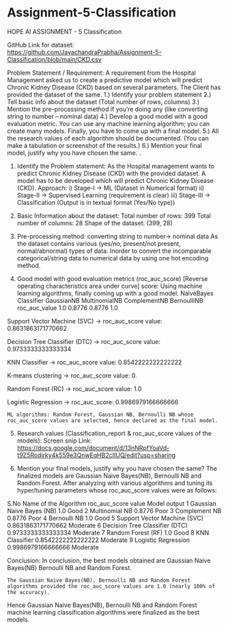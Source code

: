 # Assignment-5-Classification
HOPE AI ASSIGNMENT - 5
Classification

GitHub Link for dataset:
https://github.com/JayachandraPrabha/Assignment-5-Classification/blob/main/CKD.csv

Problem Statement / Requirement:
A requirement from the Hospital Management asked us to create a predictive model which will predict Chronic Kidney Disease (CKD) based on several parameters. The Client has provided the dataset of the same. 
1.) Identify your problem statement 
2.) Tell basic info about the dataset (Total number of rows, columns) 
3.) Mention the pre-processing method if you’re doing any (like converting string to number – nominal data) 
4.) Develop a good model with a good evaluation metric. You can use any machine learning algorithm; you can create many models. Finally, you have to come up with a final model. 
5.) All the research values of each algorithm should be documented. (You can make a tabulation or screenshot of the results.) 
6.) Mention your final model, justify why you have chosen the same. .

1. Identify the Problem statement:
	As the Hospital management wants to predict Chronic Kidney Disease (CKD) with the provided dataset.
	A model has to be developed which will predict Chronic Kidney Disease (CKD).
	Approach:
		i) Stage-I → ML (Dataset in Numerical format)
		ii) Stage-II → Supervised Learning (requirement is clear)
		iii) Stage-III → Classification (Output is in textual format (Yes/No type))
	
2. Basic Information about the dataset:
	Total number of rows: 399
	Total number of columns: 28
	Shape of the dataset: (399, 28)
	
3. Pre-processing method:
	converting string to number→ nominal data
As the dataset contains various (yes/no, present/not present, normal/abnormal) types of data.
Inorder to convert the incomparable categorical/string data to numerical data by using one hot encoding method.

4. Good model with good evaluation metrics (roc_auc_score)
[Reverse operating characteristics area under curve] score:
Using machine learning algorithms, finally coming up with a good model.
NaiveBayes Classifier
GaussianNB
MultinomialNB
ComplementNB
BernoulliNB
roc_auc_value
1.0
0.8776
0.8776
1.0


Support Vector Machine (SVC) 
→ roc_auc_score value: 0.8631863171770662

Decision Tree Classifier (DTC)
→ roc_auc_score value: 0.9733333333333334

KNN Classifier
→ roc_auc_score value: 0.8542222222222222

K-means clustering 
→ roc_auc_score value: 0.

Random Forest (RC)
→ roc_auc_score value: 1.0

Logistic Regression 
→ roc_auc_score: 0.9986979166666666

	ML algorithms: Random Forest, Gaussian NB, Bernoulli NB whose roc_auc_score values are selected, hence declared as the final model.

5. Research values (Classification_report & roc_auc_score values of the models):
Screen snip Link:
https://docs.google.com/document/d/13nNRpfYoaVd-t9Z5Rodirky4k559e3QnwEqHB2cIIUQ/edit?usp=sharing


6. Mention your final models, justify why you have chosen the same?
	The finalized models are Gaussian Naive Bayes(NB), Bernoulli NB and Random Forest.
After analyzing with various algorithms and tuning its hyper/tuning parameters whose roc_auc_score values were as follows:

S.No
Name of the Algorithm
roc_auc_score value
Model output
1
Gaussian Naive Bayes (NB)
1.0
Good
2
Multinomial NB
0.8776
Poor
3
Complement NB
0.8776
Poor
4
Bernoulli NB
1.0
Good
5
Support Vector Machine (SVC) 
0.8631863171770662
Moderate
6
Decision Tree Classifier (DTC)
0.9733333333333334
Moderate
7
Random Forest (RF)
1.0
Good
8
KNN Classifier
0.8542222222222222
Moderate
9
Logistic Regression
0.9986979166666666
Moderate



Conclusion: 
		In conclusion, the best models obtained are 
Gaussian Naive Bayes(NB)
Bernoulli NB and 
Random Forest. 

	The Gaussian Naive Bayes(NB), Bernoulli NB and Random Forest algorithms provided the roc_auc_score values are 1.0 (nearly 100% of the accuracy).
Hence Gaussian Naive Bayes(NB), Bernoulli NB and Random Forest machine learning classification algorithms were finalized as the best models.

